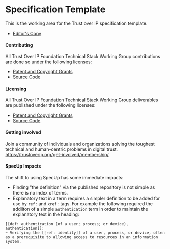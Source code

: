 # Specification Template

This is the working area for the Trust over IP specification template.

* [Editor's Copy](https://trustoverip.github.io/specification-template/)

#### Contributing

All Trust Over IP Foundation Technical Stack Working Group contributions are done so under the following licenses:

* [Patent and Copyright Grants](CONTRIBUTING.md)
* [Source Code](SOURCE_CODE.md)

#### Licensing

All Trust Over IP Foundation Technical Stack Working Group deliverables are published under the following licenses:

* [Patent and Copyright Grants](LICENSE.md)
* [Source Code](SOURCE_CODE.md)

#### Getting involved

Join a community of individuals and organizations solving the toughest technical and human-centric problems in digital trust. https://trustoverip.org/get-involved/membership/


#### SpecUp Impacts

The shift to using SpecUp has some immediate impacts:

* Finding "the definition" via the published repository is not simple as there is no index of terms. 
* Explanatory text in a term requires a simpler definition to be added for use by `ref:` and `xref:` tags. For example the following required the addiiton of a simple `authentication` term in order to maintain the explanatory text in the heading: 
```
[[def: authentication (of a user; process; or device), authentication]]:
~ Verifying the [[ref: identity]] of a user, process, or device, often as a prerequisite to allowing access to resources in an information system.
``` 